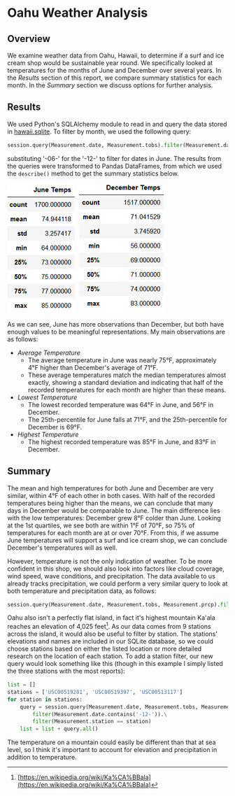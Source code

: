 # Oahu Weather Analysis

## Overview
<!-- want to open a surf and ice cream shop in Oahu, analyzing weather data to see if it would be supported -->
We examine weather data from Oahu, Hawaii, to determine if a surf and ice cream shop would be sustainable year round.  We specifically looked at temperatures for the months of June and December over several years.  In the *Results* section of this report, we compare summary statistics for each month.  In the *Summary* section we discuss options for further analysis.

## Results

We used Python's SQLAlchemy module to read in and query the data stored in [hawaii.sqlite](hawaii.sqlite).  To filter by month, we used the following query:
``` Python
session.query(Measurement.date, Measurement.tobs).filter(Measurement.date.contains('-12-'))
```
substituting '-06-' for the '-12-' to filter for dates in June.  The results from the queries were transformed to Pandas DataFrames, from which we used the `describe()` method to get the summary statistics below.

![The summary statistics for temperatures in June](Resources/June_Summary.PNG)   ![The summary statistics for temperatures in December](Resources/Dec_Summary.PNG)

As we can see, June has more observations than December, but both have enough values to be meaningful representations.  My main observations are as follows:
* *Average Temperature*
  * The average temperature in June was nearly 75°F, approximately 4°F higher than December's average of 71°F.  
  * These average temperatures match the median temperatures almost exactly, showing a standard deviation and indicating that half of the recorded temperatures for each month are higher than these means.
* *Lowest Temperature* 
  * The lowest recorded temperature was 64°F in June, and 56°F in December.
  * The 25th-percentile for June falls at 71°F, and the 25th-percentile for December is 69°F.
* *Highest Temperature*
  * The highest recorded temperature was 85°F in June, and 83°F in December.

## Summary

The mean and high temperatures for both June and December are very similar, within 4°F of each other in both cases.  With half of the recorded temperatures being higher than the means, we can conclude that many days in December would be comparable to June.  The main difference lies with the low temperatures: December grew 8°F colder than June.  Looking at the 1st quartiles, we see both are within 1°F of 70°F, so 75% of temperatures for each month are at or over 70°F.  From this, if we assume June temperatures will support a surf and ice cream shop, we can conclude December's temperatures will as well.  

However, temperature is not the only indication of weather.  To be more confident in this shop, we should also look into factors like cloud coverage, wind speed, wave conditions, and precipitation.  The data available to us already tracks precipitation, we could perform a very similar query to look at both temperature and precipitation data, as follows:
``` Python
session.query(Measurement.date, Measurement.tobs, Measurement.prcp).filter(Measurement.date.contains('-12-'))
```
Oahu also isn't a perfectly flat island, in fact it's highest mountain Ka'ala reaches an elevation of 4,025 feet[^1].  As our data comes from 9 stations across the island, it would also be useful to filter by station.  The stations' elevations and names are included in our SQLite database, so we could choose stations based on either the listed location or more detailed research on the location of each station.  To add a station filter, our new query would look something like this (though in this example I simply listed the three stations with the most reports): 
``` Python
list = []
stations = ['USC00519281', 'USC00519397', 'USC00513117']
for station in stations:
    query = session.query(Measurement.date, Measurement.tobs, Measurement.prcp).\
        filter(Measurement.date.contains('-12-')).\
        filter(Measurement.station == station)
    list = list + query.all()
```

The temperature on a mountain could easily be different than that at sea level, so I think it's important to account for elevation and precipitation in addition to temperature.

[^1]: [https://en.wikipedia.org/wiki/Ka%CA%BBala](https://en.wikipedia.org/wiki/Ka%CA%BBala)
